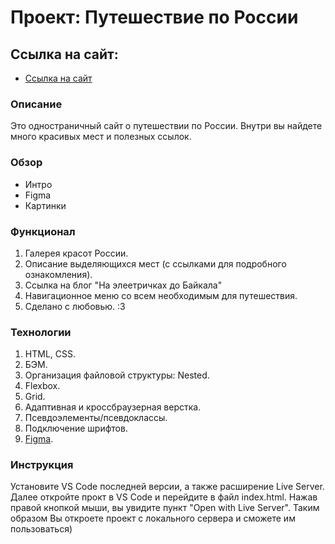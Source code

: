 # Проект: Путешествие по России

## Ссылка на сайт:
* [Ссылка на сайт](https://fevralkolesnik.github.io/russian-travel/)

### Описание

Это одностраничный сайт о путешествии по России. Внутри вы найдете много красивых мест и полезных ссылок.

### Обзор
* Интро
* Figma
* Картинки

### Функционал

1. Галерея красот России.
2. Описание выделяющихся мест (с ссылками для подробного ознакомления).
3. Ссылка на блог "На элеетричках до Байкала"
4. Навигационное меню со всем необходимым для путешествия.
5. Сделано с любовью. :3

### Технологии

1. HTML, CSS.
2. БЭМ.
3. Организация файловой структуры: Nested.
4. Flexbox.
5. Grid.
6. Адаптивная и кроссбраузерная верстка.
7. Псевдоэлементы/псевдоклассы.
8. Подключение шрифтов.
9. [Figma](https://www.figma.com/file/5S2WSbEFL6awjVWJ0NWL8Q/Sprint-3_-Russia-_-desktop-mobile?node-id=28503%3A0).

### Инструкция

Установите VS Code последней версии, а также расширение Live Server. Далее откройте прокт в VS Code и перейдите в файл index.html. Нажав правой кнопкой мыши, вы увидите пункт "Open with Live Server". Таким образом Вы откроете проект с локального сервера и сможете им пользоваться)

